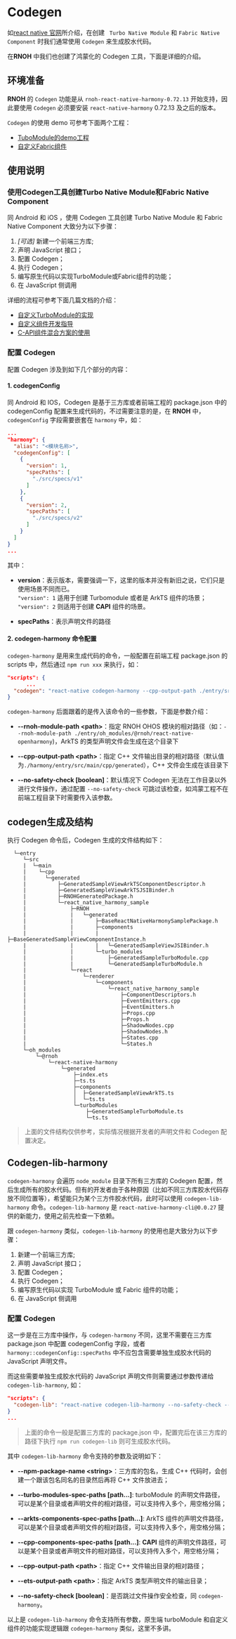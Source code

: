 # Codegen

如[react native 官网](https://github.com/reactwg/react-native-new-architecture/blob/main/docs/codegen.md)所介绍，在创建 ` Turbo Native Module` 和 `Fabric Native Component`  时我们通常使用 `Codegen` 来生成胶水代码。

在**RNOH** 中我们也创建了鸿蒙化的 Codegen 工具，下面是详细的介绍。

## 环境准备

**RNOH** 的 `Codegen` 功能是从 `rnoh-react-native-harmony-0.72.13` 开始支持，因此要使用 `Codegen` 必须要安装 `react-native-harmony` 0.72.13 及之后的版本。

`Codegen` 的使用 demo 可参考下面两个工程：

* [TuboModule的demo工程](../Samples/using_turboModule/README.md)
* [自定义Fabric组件](../Samples/FabricComponentSample/README.md)

## 使用说明

### 使用Codegen工具创建Turbo Native Module和Fabric Native Component

同 Android 和 iOS ，使用 Codegen 工具创建 Turbo Native Module 和 Fabric Native Component 大致分为以下步骤：

1. _[可选]_ 新建一个前端三方库;
2. 声明 JavaScript 接口；
3. 配置 Codegen；
4. 执行 Codegen；
5. 编写原生代码以实现TurboModule或Fabric组件的功能；
6. 在 JavaScript 侧调用

详细的流程可参考下面几篇文档的介绍：

* [自定义TurboModule的实现](./TurboModule.md)
* [自定义组件开发指导](./自定义组件.md)
* [C-API组件混合方案的使用](./C-API组件混合方案的使用.md)

### 配置 Codegen

配置 Codegen 涉及到如下几个部分的内容：

#### 1. codegenConfig

同 Android 和 IOS，Codegen 是基于三方库或者前端工程的 package.json 中的 codegenConfig 配置来生成代码的，不过需要注意的是，在 **RNOH** 中，`codegenConfig` 字段需要嵌套在 `harmony` 中，如：

```json
...
"harmony": {
  "alias": "<模块名称>",
  "codegenConfig": [
    {
      "version": 1,
      "specPaths": [
        "./src/specs/v1"
      ]
    },
    {
      "version": 2,
      "specPaths": [
        "./src/specs/v2"
      ]
    }
  ]
}
...
```

其中：

- **version**：表示版本，需要强调一下，这里的版本并没有新旧之说，它们只是使用场景不同而已。  
  `"version": 1` 适用于创建 Turbomodule 或者是 ArkTS 组件的场景；  
  `"version": 2` 则适用于创建 **CAPI** 组件的场景。

- **specPaths**：表示声明文件的路径

#### 2. codegen-harmony 命令配置

`codegen-harmony` 是用来生成代码的命令，一般配置在前端工程 package.json 的 scripts 中，然后通过 `npm run xxx` 来执行，如：

```json
"scripts": {
      ...
  "codegen": "react-native codegen-harmony --cpp-output-path ./entry/src/main/cpp/generated --rnoh-module-path ./entry/oh_modules/@rnoh/react-native-openharmony"
}
```

`codegen-harmony` 后面跟着的是传入该命令的一些参数，下面是参数介绍：

- **--rnoh-module-path \<path\>**：指定 RNOH OHOS 模块的相对路径（如：`--rnoh-module-path ./entry/oh_modules/@rnoh/react-native-openharmony`)，ArkTS 的类型声明文件会生成在这个目录下

- **--cpp-output-path \<path\>**：指定 C++ 文件输出目录的相对路径（默认值为`./harmony/entry/src/main/cpp/generated`），C++ 文件会生成在该目录下

- **--no-safety-check \[boolean\]**：默认情况下 Codegen 无法在工作目录以外进行文件操作，通过配置 `--no-safety-check` 可跳过该检查，如鸿蒙工程不在前端工程目录下时需要传入该参数。


## codegen生成及结构

执行 Codegen 命令后，Codegen 生成的文件结构如下：

```
  └─entry
     └─src
     |  └─main
     |    └─cpp
     |      └─generated
     |          ├─GeneratedSampleViewArkTSComponentDescriptor.h
     |          ├─GeneratedSampleViewArkTSJSIBinder.h
     |          ├─RNOHGeneratedPackage.h
     |          └─react_native_harmony_sample
     |              ├─RNOH
     |              |   └─generated
     |              |       ├─BaseReactNativeHarmonySamplePackage.h
     |              |       ├─components
     |              |       |   ├─BaseGeneratedSampleViewComponentInstance.h
     |              |       |   └─GeneratedSampleViewJSIBinder.h
     |              |       └─turbo_modules
     |              |           ├─GeneratedSampleTurboModule.cpp
     |              |           └─GeneratedSampleTurboModule.h
     |              └─react
     |                  └─renderer
     |                      └─components
     |                          └─react_native_harmony_sample
     |                              ├─ComponentDescriptors.h
     |                              ├─EventEmitters.cpp
     |                              ├─EventEmitters.h
     |                              ├─Props.cpp
     |                              ├─Props.h
     |                              ├─ShadowNodes.cpp
     |                              ├─ShadowNodes.h
     |                              ├─States.cpp
     |                              └─States.h
     └─oh_modules
         └─@rnoh
             └─react-native-harmony
                 └─generated
                     ├─index.ets
                     ├─ts.ts
                     ├─components
                     │  ├─GeneratedSampleViewArkTS.ts
                     │  └─ts.ts
                     └─turboModules
                         ├─GeneratedSampleTurboModule.ts
                         └─ts.ts
```

> 上面的文件结构仅供参考，实际情况根据开发者的声明文件和 Codegen 配置决定。

## Codegen-lib-harmony

`codegen-harmony` 会遍历 `node_module` 目录下所有三方库的 Codegen 配置，然后生成所有的胶水代码。但有的开发者由于各种原因（比如不同三方库胶水代码存放不同位置等），希望能只为某个三方件胶水代码，此时可以使用 `codegen-lib-harmony` 命令。`codegen-lib-harmony` 是  `react-native-harmony-cli@0.0.27` 提供的新能力，使用之前先检查一下依赖。

跟 `codegen-harmony` 类似，`codegen-lib-harmony` 的使用也是大致分为以下步骤：

1. 新建一个前端三方库;
2. 声明 JavaScript 接口；
3. 配置 Codegen；
4. 执行 Codegen；
5. 编写原生代码以实现 TurboModule 或 Fabric 组件的功能；
6. 在 JavaScript 侧调用
  
### 配置 Codegen

这一步是在三方库中操作，与 `codegen-harmony` 不同，这里不需要在三方库 package.json 中配置 codegenConfig 字段，或者 `harmony::codegenConfig::specPaths` 中不应包含需要单独生成胶水代码的 JavaScript 声明文件。

而这些需要单独生成胶水代码的 JavaScript 声明文件则需要通过参数传递给 `codegen-lib-harmony`, 如：

```json
"scripts": {
  "codegen-lib": "react-native codegen-lib-harmony --no-safety-check --npm-package-name codegen-lib --cpp-output-path ../harmony/codegen-lib/src/main/cpp/generated --ets-output-path ../harmony/codegen-lib/src/main/ets/generated --turbo-modules-spec-paths ./src --arkts-components-spec-paths ./src/SelectBox.ts --cpp-components-spec-paths ./src/CppSampleNativeComponent.ts"
}
...
```

> 上面的命令一般是配置三方库的 package.json 中，配置完后在该三方库的路径下执行 `npm run codegen-lib` 则可生成胶水代码。

其中 `codegen-lib-harmony` 命令支持的参数及说明如下：

- **--npm-package-name \<string\>**：三方库的包名，生成 C++ 代码时，会创建一个跟该包名同名的目录然后再将 C++ 文件放进去；

- **--turbo-modules-spec-paths [path...]**: turboModule 的声明文件路径，可以是某个目录或者声明文件的相对路径，可以支持传入多个，用空格分隔；

- **--arkts-components-spec-paths [path...]**: ArkTS 组件的声明文件路径，可以是某个目录或者声明文件的相对路径，可以支持传入多个，用空格分隔；

- **--cpp-components-spec-paths [path...]**: **CAPI** 组件的声明文件路径，可以是某个目录或者声明文件的相对路径，可以支持传入多个，用空格分隔；

- **--cpp-output-path \<path\>**：指定 C++ 文件输出目录的相对路径；

- **--ets-output-path \<path\>**：指定 ArkTS 类型声明文件的输出目录；

- **--no-safety-check [boolean]**：是否跳过文件操作安全检查，同 `codegen-harmony`。

以上是 `codegen-lib-harmony` 命令支持所有参数，原生端 turboModule 和自定义组件的功能实现逻辑跟 `codegen-harmony` 类似，这里不多讲。

